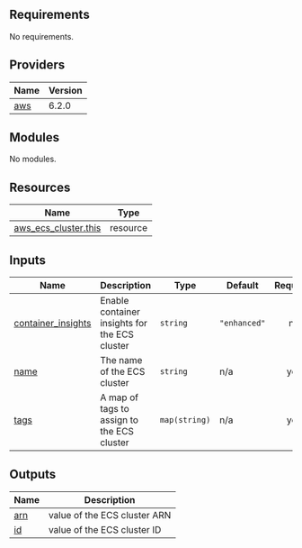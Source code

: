 ## Requirements

No requirements.

## Providers

| Name | Version |
|------|---------|
| <a name="provider_aws"></a> [aws](#provider\_aws) | 6.2.0 |

## Modules

No modules.

## Resources

| Name | Type |
|------|------|
| [aws_ecs_cluster.this](https://registry.terraform.io/providers/hashicorp/aws/latest/docs/resources/ecs_cluster) | resource |

## Inputs

| Name | Description | Type | Default | Required |
|------|-------------|------|---------|:--------:|
| <a name="input_container_insights"></a> [container\_insights](#input\_container\_insights) | Enable container insights for the ECS cluster | `string` | `"enhanced"` | no |
| <a name="input_name"></a> [name](#input\_name) | The name of the ECS cluster | `string` | n/a | yes |
| <a name="input_tags"></a> [tags](#input\_tags) | A map of tags to assign to the ECS cluster | `map(string)` | n/a | yes |

## Outputs

| Name | Description |
|------|-------------|
| <a name="output_arn"></a> [arn](#output\_arn) | value of the ECS cluster ARN |
| <a name="output_id"></a> [id](#output\_id) | value of the ECS cluster ID |
